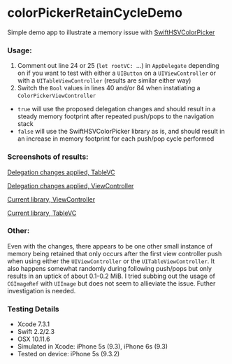 # colorPickerRetainCycleDemo
Simple demo app to illustrate a memory issue with [SwiftHSVColorPicker](https://github.com/johankasperi/SwiftHSVColorPicker)

### Usage:
1. Comment out line 24 or 25 (`let rootVC: `...) in `AppDelegate` depending on if you want to test with either a `UIButton` on a `UIViewController` or with a `UITableViewController` (results are similar either way)
2. Switch the `Bool` values in lines 40 and/or 84 when instatiating a `ColorPickerViewController`
  - `true` will use the proposed delegation changes and should result in a steady memory footprint after repeated push/pops to the navigation stack
  - `false` will use the SwiftHSVColorPicker library as is, and should result in an increase in memory footprint for each push/pop cycle performed
  
### Screenshots of results:
[Delegation changes applied, TableVC](http://i.imgur.com/EiVkpgx.png)

[Delegation changes applied, ViewController](http://i.imgur.com/7A4O2lm.png)

[Current library, ViewController](http://i.imgur.com/15qMShL.png)

[Current library, TableVC](http://i.imgur.com/1zCKjzv.png)


### Other: 
Even with the changes, there appears to be one other small instance of memory being retained that only occurs after the first view controller push when using either the `UIViewController` or the `UITableViewController`. It also happens somewhat randomly during following push/pops but only results in an uptick of about 0.1-0.2 MiB. I tried subbing out the usage of `CGImageRef` with `UIImage` but does not seem to allieviate the issue. Futher investigation is needed. 

### Testing Details
- Xcode 7.3.1
- Swift 2.2/2.3
- OSX 10.11.6
- Simulated in Xcode: iPhone 5s (9.3), iPhone 6s (9.3)
- Tested on device: iPhone 5s (9.3.2)
